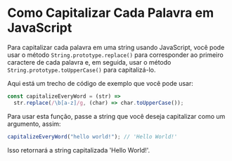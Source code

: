 # Como Capitalizar Cada Palavra em JavaScript

Para capitalizar cada palavra em uma string usando JavaScript, você pode usar o método `String.prototype.replace()` para corresponder ao primeiro caractere de cada palavra e, em seguida, usar o método `String.prototype.toUpperCase()` para capitalizá-lo.

Aqui está um trecho de código de exemplo que você pode usar:

```js
const capitalizeEveryWord = (str) =>
  str.replace(/\b[a-z]/g, (char) => char.toUpperCase());
```

Para usar esta função, passe a string que você deseja capitalizar como um argumento, assim:

```js
capitalizeEveryWord("hello world!"); // 'Hello World!'
```

Isso retornará a string capitalizada 'Hello World!'.
